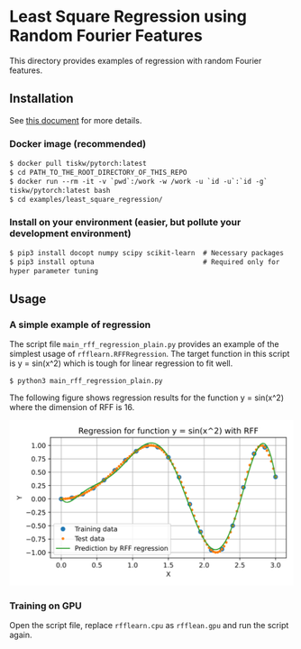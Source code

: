 Least Square Regression using Random Fourier Features
====================================================================================================

This directory provides examples of regression with random Fourier features.


Installation
----------------------------------------------------------------------------------------------------

See [this document](../../SETUP.md) for more details.

### Docker image (recommended)

```console
$ docker pull tiskw/pytorch:latest
$ cd PATH_TO_THE_ROOT_DIRECTORY_OF_THIS_REPO
$ docker run --rm -it -v `pwd`:/work -w /work -u `id -u`:`id -g` tiskw/pytorch:latest bash
$ cd examples/least_square_regression/
```

### Install on your environment (easier, but pollute your development environment)

```console
$ pip3 install docopt numpy scipy scikit-learn  # Necessary packages
$ pip3 install optuna                           # Required only for hyper parameter tuning
```


Usage
----------------------------------------------------------------------------------------------------

### A simple example of regression

The script file `main_rff_regression_plain.py` provides an example of the simplest usage of
`rfflearn.RFFRegression`. The target function in this script is y = sin(x^2) which is tough for
linear regression to fit well.

```console
$ python3 main_rff_regression_plain.py
```

The following figure shows regression results for the function y = sin(x^2) where the dimension
of RFF is 16.

<div align="center">
  <img src="./figure_least_square_regression.svg" width="640" alt="Regression results for function y = sin(x^2) with RFF" />
</div>

### Training on GPU

Open the script file, replace `rfflearn.cpu` as `rfflean.gpu` and run the script again.
